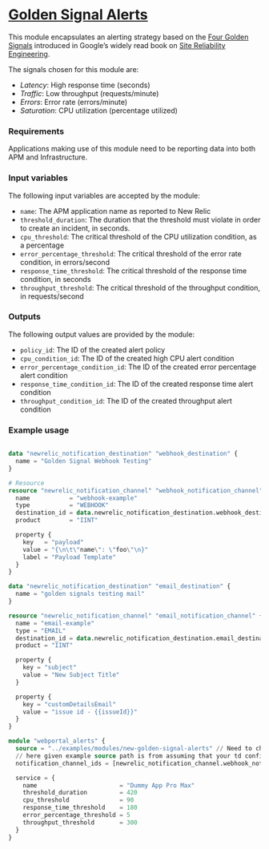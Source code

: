 # [Golden Signal Alerts](modules/new-golden-signal-alerts)
This module encapsulates an alerting strategy based on the [Four Golden Signals](https://landing.google.com/sre/sre-book/chapters/monitoring-distributed-systems/#xref_monitoring_golden-signals) introduced in Google’s widely read book on [Site Reliability Engineering](https://landing.google.com/sre/sre-book/toc/index.html).

The signals chosen for this module are:

* *Latency*: High response time (seconds)
* *Traffic*: Low throughput (requests/minute)
* *Errors*: Error rate (errors/minute)
* *Saturation*: CPU utilization (percentage utilized)

### Requirements
Applications making use of this module need to be reporting data into both APM and Infrastructure.

### Input variables
The following input variables are accepted by the module:

* `name`: The APM application name as reported to New Relic
* `threshold_duration`: The duration that the threshold must violate in order to create an incident, in seconds.
* `cpu_threshold`: The critical threshold of the CPU utilization condition, as a percentage
* `error_percentage_threshold`: The critical threshold of the error rate condition, in errors/second
* `response_time_threshold`: The critical threshold of the response time condition, in seconds
* `throughput_threshold`: The critical threshold of the throughput condition, in requests/second

### Outputs
The following output values are provided by the module:

* `policy_id`: The ID of the created alert policy
* `cpu_condition_id`: The ID of the created high CPU alert condition
* `error_percentage_condition_id`: The ID of the created error percentage alert condition
* `response_time_condition_id`: The ID of the created response time alert condition
* `throughput_condition_id`: The ID of the created throughput alert condition


### Example usage
```terraform

data "newrelic_notification_destination" "webhook_destination" {
  name = "Golden Signal Webhook Testing"
}

# Resource
resource "newrelic_notification_channel" "webhook_notification_channel" {
  name           = "webhook-example"
  type           = "WEBHOOK"
  destination_id = data.newrelic_notification_destination.webhook_destination.id
  product        = "IINT"

  property {
    key   = "payload"
    value = "{\n\t\"name\": \"foo\"\n}"
    label = "Payload Template"
  }
}

data "newrelic_notification_destination" "email_destination" {
  name = "golden signals testing mail"
}

resource "newrelic_notification_channel" "email_notification_channel" {
  name = "email-example"
  type = "EMAIL"
  destination_id = data.newrelic_notification_destination.email_destination.id
  product = "IINT"

  property {
    key = "subject"
    value = "New Subject Title"
  }

  property {
    key = "customDetailsEmail"
    value = "issue id - {{issueId}}"
  }
}

module "webportal_alerts" {
  source = "../examples/modules/new-golden-signal-alerts" // Need to change path according to your tf config file folder level,
  // here given example source path is from assuming that your td config code in testing folder
  notification_channel_ids = [newrelic_notification_channel.webhook_notification_channel.id, newrelic_notification_channel.email_notification_channel.id]

  service = {
    name                       = "Dummy App Pro Max"
    threshold_duration         = 420
    cpu_threshold              = 90
    response_time_threshold    = 180
    error_percentage_threshold = 5
    throughput_threshold       = 300
  }
}
```
